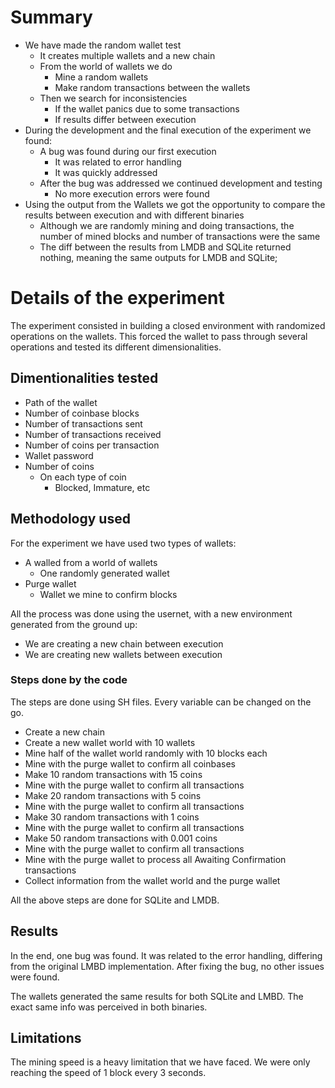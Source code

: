 # Summary

- We have made the random wallet test
  - It creates multiple wallets and a new chain
  - From the world of wallets we do
    - Mine a random wallets
    - Make random transactions between the wallets
  - Then we search for inconsistencies
    - If the wallet panics due to some transactions
    - If results differ between execution
- During the development and the final execution of the experiment we found:
  - A bug was found during our first execution
    - It was related to error handling
    - It was quickly addressed
  - After the bug was addressed we continued development and testing
    - No more execution errors were found
- Using the output from the Wallets we got the opportunity to compare the results between execution and with different binaries
  - Although we are randomly mining and doing transactions, the number of mined blocks and number of transactions were the same
  - The diff between the results from LMDB and SQLite returned nothing, meaning the same outputs for LMDB and SQLite;

# Details of the experiment

The experiment consisted in building a closed environment with randomized operations on the wallets.
This forced the wallet to pass through several operations and tested its different dimensionalities.

## Dimentionalities tested

- Path of the wallet
- Number of coinbase blocks
- Number of transactions sent
- Number of transactions received
- Number of coins per transaction
- Wallet password
- Number of coins
  - On each type of coin
    - Blocked, Immature, etc

## Methodology used

For the experiment we have used two types of wallets:

- A walled from a world of wallets
  - One randomly generated wallet
- Purge wallet
  - Wallet we mine to confirm blocks

All the process was done using the usernet, with a new environment generated from the ground up:

- We are creating a new chain between execution
- We are creating new wallets between execution

### Steps done by the code

The steps are done using SH files.
Every variable can be changed on the go.

- Create a new chain
- Create a new wallet world with 10 wallets
- Mine half of the wallet world randomly with 10 blocks each
- Mine with the purge wallet to confirm all coinbases
- Make 10 random transactions with 15 coins
- Mine with the purge wallet to confirm all transactions
- Make 20 random transactions with 5 coins
- Mine with the purge wallet to confirm all transactions
- Make 30 random transactions with 1 coins
- Mine with the purge wallet to confirm all transactions
- Make 50 random transactions with 0.001 coins
- Mine with the purge wallet to confirm all transactions
- Mine with the purge wallet to process all Awaiting Confirmation transactions
- Collect information from the wallet world and the purge wallet

All the above steps are done for SQLite and LMDB.

## Results

In the end, one bug was found. It was related to the error handling, differing from the original LMBD implementation. After fixing the bug, no other issues were found.

The wallets generated the same results for both SQLite and LMBD.
The exact same info was perceived in both binaries.

## Limitations

The mining speed is a heavy limitation that we have faced. We were only reaching the speed of 1 block every 3 seconds.
